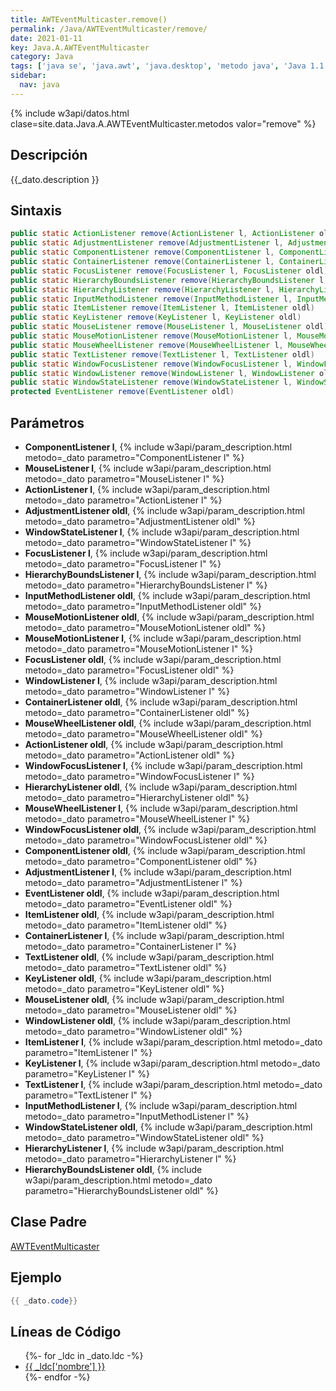 ```yaml
---
title: AWTEventMulticaster.remove()
permalink: /Java/AWTEventMulticaster/remove/
date: 2021-01-11
key: Java.A.AWTEventMulticaster
category: Java
tags: ['java se', 'java.awt', 'java.desktop', 'metodo java', 'Java 1.1']
sidebar: 
  nav: java
---
```


{% include w3api/datos.html clase=site.data.Java.A.AWTEventMulticaster.metodos valor="remove" %}

## Descripción
{{_dato.description }}

## Sintaxis
~~~java
public static ActionListener remove(ActionListener l, ActionListener oldl)
public static AdjustmentListener remove(AdjustmentListener l, AdjustmentListener oldl)
public static ComponentListener remove(ComponentListener l, ComponentListener oldl)
public static ContainerListener remove(ContainerListener l, ContainerListener oldl)
public static FocusListener remove(FocusListener l, FocusListener oldl)
public static HierarchyBoundsListener remove(HierarchyBoundsListener l, HierarchyBoundsListener oldl)
public static HierarchyListener remove(HierarchyListener l, HierarchyListener oldl)
public static InputMethodListener remove(InputMethodListener l, InputMethodListener oldl)
public static ItemListener remove(ItemListener l, ItemListener oldl)
public static KeyListener remove(KeyListener l, KeyListener oldl)
public static MouseListener remove(MouseListener l, MouseListener oldl)
public static MouseMotionListener remove(MouseMotionListener l, MouseMotionListener oldl)
public static MouseWheelListener remove(MouseWheelListener l, MouseWheelListener oldl)
public static TextListener remove(TextListener l, TextListener oldl)
public static WindowFocusListener remove(WindowFocusListener l, WindowFocusListener oldl)
public static WindowListener remove(WindowListener l, WindowListener oldl)
public static WindowStateListener remove(WindowStateListener l, WindowStateListener oldl)
protected EventListener remove(EventListener oldl)
~~~

## Parámetros
* **ComponentListener l**,  {% include w3api/param_description.html metodo=_dato parametro="ComponentListener l" %}
* **MouseListener l**,  {% include w3api/param_description.html metodo=_dato parametro="MouseListener l" %}
* **ActionListener l**,  {% include w3api/param_description.html metodo=_dato parametro="ActionListener l" %}
* **AdjustmentListener oldl**,  {% include w3api/param_description.html metodo=_dato parametro="AdjustmentListener oldl" %}
* **WindowStateListener l**,  {% include w3api/param_description.html metodo=_dato parametro="WindowStateListener l" %}
* **FocusListener l**,  {% include w3api/param_description.html metodo=_dato parametro="FocusListener l" %}
* **HierarchyBoundsListener l**,  {% include w3api/param_description.html metodo=_dato parametro="HierarchyBoundsListener l" %}
* **InputMethodListener oldl**,  {% include w3api/param_description.html metodo=_dato parametro="InputMethodListener oldl" %}
* **MouseMotionListener oldl**,  {% include w3api/param_description.html metodo=_dato parametro="MouseMotionListener oldl" %}
* **MouseMotionListener l**,  {% include w3api/param_description.html metodo=_dato parametro="MouseMotionListener l" %}
* **FocusListener oldl**,  {% include w3api/param_description.html metodo=_dato parametro="FocusListener oldl" %}
* **WindowListener l**,  {% include w3api/param_description.html metodo=_dato parametro="WindowListener l" %}
* **ContainerListener oldl**,  {% include w3api/param_description.html metodo=_dato parametro="ContainerListener oldl" %}
* **MouseWheelListener oldl**,  {% include w3api/param_description.html metodo=_dato parametro="MouseWheelListener oldl" %}
* **ActionListener oldl**,  {% include w3api/param_description.html metodo=_dato parametro="ActionListener oldl" %}
* **WindowFocusListener l**,  {% include w3api/param_description.html metodo=_dato parametro="WindowFocusListener l" %}
* **HierarchyListener oldl**,  {% include w3api/param_description.html metodo=_dato parametro="HierarchyListener oldl" %}
* **MouseWheelListener l**,  {% include w3api/param_description.html metodo=_dato parametro="MouseWheelListener l" %}
* **WindowFocusListener oldl**,  {% include w3api/param_description.html metodo=_dato parametro="WindowFocusListener oldl" %}
* **ComponentListener oldl**,  {% include w3api/param_description.html metodo=_dato parametro="ComponentListener oldl" %}
* **AdjustmentListener l**,  {% include w3api/param_description.html metodo=_dato parametro="AdjustmentListener l" %}
* **EventListener oldl**,  {% include w3api/param_description.html metodo=_dato parametro="EventListener oldl" %}
* **ItemListener oldl**,  {% include w3api/param_description.html metodo=_dato parametro="ItemListener oldl" %}
* **ContainerListener l**,  {% include w3api/param_description.html metodo=_dato parametro="ContainerListener l" %}
* **TextListener oldl**,  {% include w3api/param_description.html metodo=_dato parametro="TextListener oldl" %}
* **KeyListener oldl**,  {% include w3api/param_description.html metodo=_dato parametro="KeyListener oldl" %}
* **MouseListener oldl**,  {% include w3api/param_description.html metodo=_dato parametro="MouseListener oldl" %}
* **WindowListener oldl**,  {% include w3api/param_description.html metodo=_dato parametro="WindowListener oldl" %}
* **ItemListener l**,  {% include w3api/param_description.html metodo=_dato parametro="ItemListener l" %}
* **KeyListener l**,  {% include w3api/param_description.html metodo=_dato parametro="KeyListener l" %}
* **TextListener l**,  {% include w3api/param_description.html metodo=_dato parametro="TextListener l" %}
* **InputMethodListener l**,  {% include w3api/param_description.html metodo=_dato parametro="InputMethodListener l" %}
* **WindowStateListener oldl**,  {% include w3api/param_description.html metodo=_dato parametro="WindowStateListener oldl" %}
* **HierarchyListener l**,  {% include w3api/param_description.html metodo=_dato parametro="HierarchyListener l" %}
* **HierarchyBoundsListener oldl**,  {% include w3api/param_description.html metodo=_dato parametro="HierarchyBoundsListener oldl" %}

## Clase Padre
[AWTEventMulticaster](/Java/AWTEventMulticaster/)

## Ejemplo
~~~java
{{ _dato.code}}
~~~

## Líneas de Código
<ul>
{%- for _ldc in _dato.ldc -%}
   <li>
       <a href="{{_ldc['url'] }}">{{ _ldc['nombre'] }}</a>
   </li>
{%- endfor -%}
</ul>
